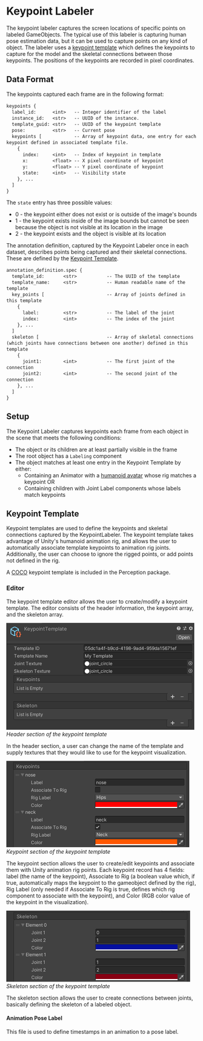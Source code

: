 # Keypoint Labeler

The keypoint labeler captures the screen locations of specific points on labeled GameObjects. The typical use of this labeler is capturing human pose estimation data, but it can be used to capture points on any kind of object. The labeler uses a [keypoint template](#KeypointTemplate) which defines the keypoints to capture for the model and the skeletal connections between those keypoints. The positions of the keypoints are recorded in pixel coordinates.

## Data Format
The keypoints captured each frame are in the following format:
```
keypoints {
  label_id:      <int>   -- Integer identifier of the label
  instance_id:   <str>   -- UUID of the instance.
  template_guid: <str>   -- UUID of the keypoint template
  pose:          <str>   -- Current pose
  keypoints [            -- Array of keypoint data, one entry for each keypoint defined in associated template file.
    {
      index:     <int>   -- Index of keypoint in template
      x:         <float> -- X pixel coordinate of keypoint
      y:         <float> -- Y pixel coordinate of keypoint
      state:     <int>   -- Visibility state
    }, ...
  ]
}
```

The `state` entry has three possible values: 
* 0 - the keypoint either does not exist or is outside of the image's bounds
* 1 - the keypoint exists inside of the image bounds but cannot be seen because the object is not visible at its location in the image
* 2 - the keypoint exists and the object is visible at its location

The annotation definition, captured by the Keypoint Labeler once in each dataset, describes points being captured and their skeletal connections. These are defined by the [Keypoint Template](#KeypointTemplate).
```
annotation_definition.spec {
  template_id:       <str>           -- The UUID of the template
  template_name:     <str>           -- Human readable name of the template
  key_points [                       -- Array of joints defined in this template
    {
      label:         <str>           -- The label of the joint
      index:         <int>           -- The index of the joint
    }, ...
  ]
  skeleton [                         -- Array of skeletal connections (which joints have connections between one another) defined in this template
    {
      joint1:        <int>           -- The first joint of the connection
      joint2:        <int>           -- The second joint of the connection
    }, ...
  ]
}
```

## Setup
The Keypoint Labeler captures keypoints each frame from each object in the scene that meets the following conditions:

* The object or its children are at least partially visible in the frame
* The root object has a `Labeling` component
* The object matches at least one entry in the Keypoint Template by either:
  * Containing an Animator with a [humanoid avatar](https://docs.unity3d.com/Manual/ConfiguringtheAvatar.html) whose rig matches a keypoint OR
  * Containing children with Joint Label components whose labels match keypoints

## Keypoint Template

Keypoint templates are used to define the keypoints and skeletal connections captured by the KeypointLabeler. The keypoint template takes advantage of Unity's humanoid animation rig, and allows the user to automatically associate template keypoints to animation rig joints. Additionally, the user can choose to ignore the rigged points, or add points not defined in the rig.

A [COCO](https://cocodataset.org/#home) keypoint template is included in the Perception package.

### Editor

The keypoint template editor allows the user to create/modify a keypoint template. The editor consists of the header information, the keypoint array, and the skeleton array.

![Header section of the keypoint template](../images/keypoint_template_header.png)
<br/>_Header section of the keypoint template_

In the header section, a user can change the name of the template and supply textures that they would like to use for the keypoint visualization.

![The keypoint section of the keypoint template](../images/keypoint_template_keypoints.png)
<br/>_Keypoint section of the keypoint template_

The keypoint section allows the user to create/edit keypoints and associate them with Unity animation rig points. Each keypoint record
has 4 fields: label (the name of the keypoint), Associate to Rig (a boolean value which, if true, automatically maps the keypoint to
the gameobject defined by the rig), Rig Label (only needed if Associate To Rig is true, defines which rig component to associate with
the keypoint), and Color (RGB color value of the keypoint in the visualization).

![Skeleton section of the keypoint template](../images/keypoint_template_skeleton.png)
<br/>_Skeleton section of the keypoint template_

The skeleton section allows the user to create connections between joints, basically defining the skeleton of a labeled object.

#### Animation Pose Label

This file is used to define timestamps in an animation to a pose label.